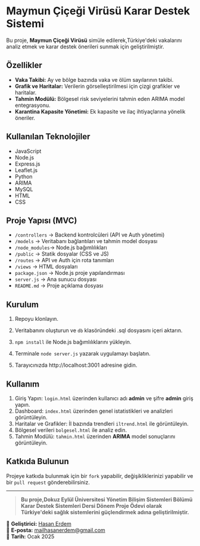 # Maymun Çiçeği Virüsü Karar Destek Sistemi

Bu proje,  **Maymun Çiçeği Virüsü** simüle edilerek,Türkiye'deki vakalarını analiz etmek ve karar destek önerileri sunmak için geliştirilmiştir.

## Özellikler
- **Vaka Takibi:** Ay ve bölge bazında vaka ve ölüm sayılarının takibi.
- **Grafik ve Haritalar:** Verilerin görselleştirilmesi için çizgi grafikler ve haritalar.
- **Tahmin Modülü:** Bölgesel risk seviyelerini tahmin eden ARIMA model entegrasyonu.
- **Karantina Kapasite Yönetimi:** Ek kapasite ve ilaç ihtiyaçlarına yönelik öneriler.

## Kullanılan Teknolojiler
- JavaScript
- Node.js
- Express.js
- Leaflet.js
- Python
- ARIMA
- MySQL
- HTML
- CSS



## Proje Yapısı (MVC)
- `/controllers` -> Backend kontrolcüleri (API ve Auth yönetimi)
- `/models`      -> Veritabanı bağlantıları ve tahmin model dosyası
- `/node_modules`-> Node.js bağımlılıkları
- `/public`      -> Statik dosyalar (CSS ve JS)
- `/routes`      -> API ve Auth için rota tanımları
- `/views`       -> HTML dosyaları
- `package.json` -> Node.js proje yapılandırması
- `server.js`    -> Ana sunucu dosyası
- `README.md`    -> Proje açıklama dosyası

## Kurulum
1. Repoyu klonlayın.
  
2. Veritabanını oluşturun ve `db` klasöründeki .sql dosyasını içeri aktarın.

3. `npm install` ile Node.js bağımlılıklarını yükleyin.

3. Terminale `node server.js` yazarak uygulamayı başlatın.

5. Tarayıcınızda http://localhost:3001 adresine gidin.


## Kullanım
1. Giriş Yapın: `login.html` üzerinden  kullanıcı adı **admin** ve şifre **admin** giriş yapın.
2. Dashboard: `index.html` üzerinden genel istatistikleri ve analizleri görüntüleyin.
3. Haritalar ve Grafikler: İl bazında trendleri `iltrend.html` ile görüntüleyin.
4. Bölgesel verileri `bolgesel.html` ile analiz edin.
5. Tahmin Modülü: `tahmin.html` üzerinden **ARIMA** model sonuçlarını görüntüleyin.

## Katkıda Bulunun
Projeye katkıda bulunmak için bir `fork` yapabilir, değişikliklerinizi yapabilir ve bir `pull request` gönderebilirsiniz.

---

> **Bu proje,Dokuz Eylül Üniversitesi Yönetim Bilişim Sistemleri Bölümü Karar Destek Sistemleri Dersi Dönem Proje Ödevi olarak Türkiye'deki sağlık sistemlerini güçlendirmek adına geliştirilmiştir.**

🚀 **Geliştirici:** [Hasan Erdem](https://github.com/hasanerdemgit)  
📧 **E-posta:** mailhasanerdem@gmail.com  
📅 **Tarih:** Ocak 2025
